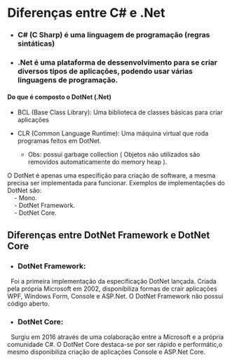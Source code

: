 # Diferenças entre C# e .Net

* ### C# (C Sharp) é uma linguagem de programação (regras sintáticas)

* ### .Net é uma plataforma de dessenvolvimento para se criar diversos tipos de aplicações, podendo usar várias linguagens de programação.

#### Do que é composto o DotNet (.Net)

* BCL (Base Class Library): Uma biblioteca de classes básicas para criar aplicações

* CLR (Common Language Runtime): Uma máquina virtual que roda programas feitos em DotNet. 
    - Obs: possui garbage collection ( Objetos não utilizados são removidos automaticamente do memory heap ).

O DotNet é apenas uma especifição para criação de software, a mesma precisa ser implementada para funcionar. Exemplos de implementações do DotNet são: <br>
    &nbsp; &nbsp; - Mono. <br>
    &nbsp; &nbsp; - DotNet Framework. <br>
    &nbsp; &nbsp; - DotNet Core. <br>


## Diferenças entre DotNet Framework e DotNet Core

* ### DotNet Framework:

&nbsp; Foi a primeira implementação da especificação DotNet lançada. Criada pela própria Microsoft em 2002, disponibiliza formas de crair aplicações WPF, Windows Form, Console e ASP.Net.
O DotNet Framework não possui código aberto.

* ### DotNet Core:

&nbsp; Surgiu em 2016 através de uma colaboração entre a Microsoft e a própria comunidade C#. O DotNet Core destaca-se por ser rápido e performátic,o mesmo disponibiliza criação de aplicações Console e ASP.Net Core.